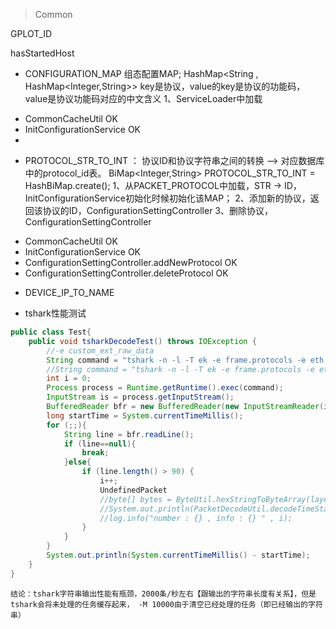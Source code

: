 > Common

GPLOT_ID        

hasStartedHost

+ CONFIGURATION_MAP   组态配置MAP;
HashMap<String , HashMap<Integer,String>> key是协议，value的key是协议的功能码，value是协议功能码对应的中文含义
1、ServiceLoader中加载


 - CommonCacheUtil OK
 - InitConfigurationService OK
 - 

+ PROTOCOL_STR_TO_INT ： 协议ID和协议字符串之间的转换 --> 对应数据库中的protocol_id表。
BiMap<Integer,String> PROTOCOL_STR_TO_INT = HashBiMap.create();
1、从PACKET_PROTOCOL中加载，STR -> ID，InitConfigurationService初始化时候初始化该MAP；
2、添加新的协议，返回该协议的ID，ConfigurationSettingController
3、删除协议，ConfigurationSettingController
 - CommonCacheUtil OK
 - InitConfigurationService OK
 - ConfigurationSettingController.addNewProtocol OK
 - ConfigurationSettingController.deleteProtocol OK

+ DEVICE_IP_TO_NAME

+ tshark性能测试
```java
public class Test{
    public void tsharkDecodeTest() throws IOException {
        //-e custom_ext_raw_data
        String command = "tshark -n -l -T ek -e frame.protocols -e eth.dst -e custom_ext_raw_data -i \\Device\\NPF_{1A0E9386-C7CE-4D46-A22B-B4FE974A324E} -M 50000";
        //String command = "tshark -n -l -T ek -e frame.protocols -e eth.dst  -c 2000 -r E:\\IdeaProjects\\packet-master-web\\z-other\\others\\pcap\\104_dnp_packets.pcapng";
        int i = 0;
        Process process = Runtime.getRuntime().exec(command);
        InputStream is = process.getInputStream();
        BufferedReader bfr = new BufferedReader(new InputStreamReader(is));
        long startTime = System.currentTimeMillis();
        for (;;){
            String line = bfr.readLine();
            if (line==null){
                break;
            }else{
                if (line.length() > 90) {
                    i++;
                    UndefinedPacket
                    //byte[] bytes = ByteUtil.hexStringToByteArray(layer.layers.custom_ext_raw_data[0],0);
                    //System.out.println(PacketDecodeUtil.decodeTimeStamp(bytes,20));
                    //log.info("number : {} , info : {} " , i);
                }
            }
        }
        System.out.println(System.currentTimeMillis() - startTime);
    }
}
```
``结论：tshark字符串输出性能有瓶颈，2000条/秒左右【跟输出的字符串长度有关系】，但是tshark会将未处理的任务缓存起来，
-M 10000由于清空已经处理的任务（即已经输出的字符串）``
